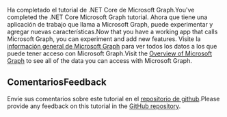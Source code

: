 <!-- markdownlint-disable MD002 MD041 -->

<span data-ttu-id="c10d1-101">Ha completado el tutorial de .NET Core de Microsoft Graph.</span><span class="sxs-lookup"><span data-stu-id="c10d1-101">You've completed the .NET Core Microsoft Graph tutorial.</span></span> <span data-ttu-id="c10d1-102">Ahora que tiene una aplicación de trabajo que llama a Microsoft Graph, puede experimentar y agregar nuevas características.</span><span class="sxs-lookup"><span data-stu-id="c10d1-102">Now that you have a working app that calls Microsoft Graph, you can experiment and add new features.</span></span> <span data-ttu-id="c10d1-103">Visite la [información general de Microsoft Graph](/graph/overview) para ver todos los datos a los que puede tener acceso con Microsoft Graph.</span><span class="sxs-lookup"><span data-stu-id="c10d1-103">Visit the [Overview of Microsoft Graph](/graph/overview) to see all of the data you can access with Microsoft Graph.</span></span>

## <a name="feedback"></a><span data-ttu-id="c10d1-104">Comentarios</span><span class="sxs-lookup"><span data-stu-id="c10d1-104">Feedback</span></span>

<span data-ttu-id="c10d1-105">Envíe sus comentarios sobre este tutorial en el [repositorio de github](https://github.com/microsoftgraph/msgraph-training-dotnet-core).</span><span class="sxs-lookup"><span data-stu-id="c10d1-105">Please provide any feedback on this tutorial in the [GitHub repository](https://github.com/microsoftgraph/msgraph-training-dotnet-core).</span></span>
